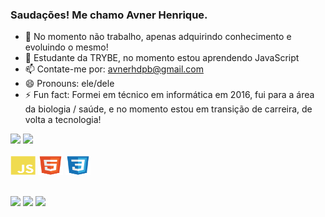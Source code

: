 ### Saudações! Me chamo Avner Henrique.

- 🔭 No momento não trabalho, apenas adquirindo conhecimento e evoluindo o mesmo!
- 🌱 Estudante da TRYBE, no momento estou aprendendo JavaScript
- 📫 Contate-me por: avnerhdpb@gmail.com
- 😄 Pronouns: ele/dele
- ⚡ Fun fact: Formei em técnico em informática em 2016, fui para a área da biologia / saúde, e no momento estou em transição de carreira, de volta a tecnologia!

<div>
  <img height='180em' src='https://github-readme-stats.vercel.app/api?username=henriqueAvner&show_icons=true&theme=merko' />
  <img height='180em' src='https://github-readme-stats.vercel.app/api/top-langs/?username=henriqueAvner&show_icons=true&theme=merko'/>
  </div>
  
  <div style="display: inline_block"><br>
  <img align="center" alt="Avner-Js" height="30" width="40" src="https://raw.githubusercontent.com/devicons/devicon/master/icons/javascript/javascript-plain.svg">
   <img align="center" alt="Avner-HTML" height="30" width="40" src="https://raw.githubusercontent.com/devicons/devicon/master/icons/html5/html5-original.svg">
   <img align="center" alt="Avner-CSS" height="30" width="40" src="https://raw.githubusercontent.com/devicons/devicon/master/icons/css3/css3-original.svg">
  </div>
  
  <div style='display: inline-block'><br><br>
  <a href="https://instagram.com/avner_h" target="_blank"><img src="https://img.shields.io/badge/-Instagram-%23E4405F?style=for-the-badge&logo=instagram&logoColor=white" target="_blank"></a>
 	<a href="https://www.twitch.tv/chocoavner" target="_blank"><img src="https://img.shields.io/badge/Twitch-9146FF?style=for-the-badge&logo=twitch&logoColor=white" target="_blank"></a>
  <a href="https://www.linkedin.com/in/avner-brito-80308b139/" target="_blank"><img src="https://img.shields.io/badge/-LinkedIn-%230077B5?style=for-the-badge&logo=linkedin&logoColor=white" target="_blank"></a> 
</div>
